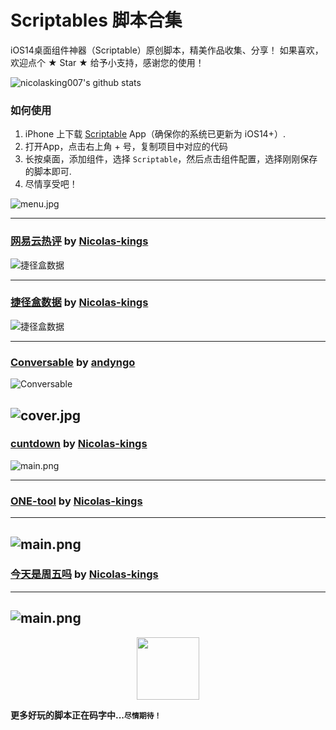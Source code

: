 # Scriptables 脚本合集
iOS14桌面组件神器（Scriptable）原创脚本，精美作品收集、分享！ 如果喜欢，欢迎点个 ★ Star ★ 给予小支持，感谢您的使用！  

![nicolasking007's github stats](https://github-readme-stats.vercel.app/api?username=nicolasking007&show_icons=true)

 
### 如何使用
1. iPhone 上下载 [Scriptable](https://apps.apple.com/cn/app/scriptable/id1405459188) App（确保你的系统已更新为 iOS14+）. 
2. 打开App，点击右上角 + 号，复制项目中对应的代码  
3. 长按桌面，添加组件，选择 `Scriptable`，然后点击组件配置，选择刚刚保存的脚本即可.
4. 尽情享受吧！   

![menu.jpg](https://shop.io.mi-img.com/app/shop/img?id=shop_2633f187a80f14a861acabba8963a8d8.jpeg)


---
### [网易云热评](https://github.com/Nicolasking007/Scriptable/blob/main/%E7%BD%91%E6%98%93%E4%BA%91%E7%83%AD%E8%AF%84 "网易云热评") by [Nicolas-kings](https://github.com/Nicolasking007 "https://github.com/Nicolasking007")


<!-- <a href="https://github.com/Nicolasking007/Scriptable/blob/main/%E7%BD%91%E6%98%93%E4%BA%91%E7%83%AD%E8%AF%84">
  <img align="center" src="/images/main.png" />
</a>
<a href="https://github.com/Nicolasking007/Scriptable/blob/main/%E7%BD%91%E6%98%93%E4%BA%91%E7%83%AD%E8%AF%84">
  <img align="center" src="https://ae01.alicdn.com/kf/H7a9409fb797042de81c0be7322240212P.png" />
</a> -->

![捷径盒数据](https://shop.io.mi-img.com/app/shop/img?id=shop_ce27566bfa16158fe31252e29e56adff.png)

---
### [捷径盒数据](https://github.com/Nicolasking007/Scriptable/blob/main/jjh "捷径盒数据") by [Nicolas-kings](https://github.com/Nicolasking007 "https://github.com/Nicolasking007")


<!-- <a href="https://github.com/Nicolasking007/Scriptable/blob/main/%E7%BD%91%E6%98%93%E4%BA%91%E7%83%AD%E8%AF%84">
  <img align="center" src="/images/main.png" />
</a>
<a href="https://github.com/Nicolasking007/Scriptable/blob/main/%E7%BD%91%E6%98%93%E4%BA%91%E7%83%AD%E8%AF%84">
  <img align="center" src="https://ae01.alicdn.com/kf/H7a9409fb797042de81c0be7322240212P.png" />
</a> -->

![捷径盒数据](https://shop.io.mi-img.com/app/shop/img?id=shop_e40aea4ec598fff73a59e611d1c4b545.jpeg)

----  
### [Conversable](https://github.com/Nicolasking007/Scriptable/tree/main/Conversable "Conversable") by [andyngo](https://github.com/andyngo "https://github.com/andyngo")

<!-- <a href="https://github.com/andyngo">
  <img align="center" src="https://ae05.alicdn.com/kf/H33a5f3de043348b39974d80d01531f95G.png" />
</a>
<a href="https://github.com/Nicolasking007/Scriptable/tree/main/Conversable">
  <img align="center" src="https://ae01.alicdn.com/kf/H400a556825f645d4b503197ef66b1ec2Y.png" />
</a> -->

![Conversable](https://shop.io.mi-img.com/app/shop/img?id=shop_5e48a0dddbc8169aba2f0450b65814f5.jpeg)

![cover.jpg](https://shop.io.mi-img.com/app/shop/img?id=shop_c189fda7a823671ab33a8ea4d28fe76c.jpeg)
---
### [cuntdown](https://github.com/Nicolasking007/Scriptable/blob/main/cuntdown "cuntdown") by [Nicolas-kings](https://github.com/Nicolasking007 "https://github.com/Nicolasking007")


<!-- <a href="https://github.com/Nicolasking007/Scriptable/blob/main/cuntdown">
  <img align="center" src=" " />
</a>
<a href="https://github.com/Nicolasking007/Scriptable/blob/main/cuntdown">
  <img align="center" src="https://ae01.alicdn.com/kf/H7a9409fb797042de81c0be7322240212P.png" />
</a> -->

![main.png](https://shop.io.mi-img.com/app/shop/img?id=shop_9c96a5f405165fe3a4b3c59df3a1d363.png)

---

### [ONE-tool](https://github.com/Nicolasking007/Scriptable/blob/main/ONE-tool "ONE-tool") by [Nicolas-kings](https://github.com/Nicolasking007 "https://github.com/Nicolasking007")
---
![main.png](https://shop.io.mi-img.com/app/shop/img?id=shop_9c96a5f405165fe3a4b3c59df3a1d363.png)
---

### [今天是周五吗](https://github.com/Nicolasking007/Scriptable/blob/main/friday "今天是周五吗") by [Nicolas-kings](https://github.com/Nicolasking007 "https://github.com/Nicolasking007")
---
![main.png](https://shop.io.mi-img.com/app/shop/img?id=shop_9c96a5f405165fe3a4b3c59df3a1d363.png)
---
<center>
    <img src="https://ae04.alicdn.com/kf/H697021382f264fd2ad0476c7e817b309g.png" style="width: 100px;">
</center>

**更多好玩的脚本正在码字中...`尽情期待！`**
